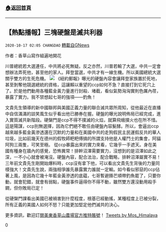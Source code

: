 ###  [:house:返回首頁](https://github.com/ourhimalayas/txt)
---

## 【熱點播報】三塊硬盤是滅共利器
`2020-10-17 02:05 CHANGDAO` [轉載自GNews](https://gnews.org/zh-hant/429642/)

作者：香草山寫作組遍地開花

川普總統若大選連任，中共將必死無疑。反之亦然，川普若輸了大選，中共一定會想辦法弄死他，甚至他的家人。拜登當選，中共才有一線生機。所以美國總統大選關乎雙方的生死危機。
![]()![](https://s3.amazonaws.com/gnews-media-offload/wp-content/uploads/2020/10/17015918/12-7.jpg)
《紐約郵報》曝光的硬盤內容會讓拜登家族置於死地，甚至剝奪他競選總統的資格，這讓賴以重望的ccp如何不急？直接打到它死穴上了。於是他們動用各種藍金黃力量進行封殺、堵截，看似氣勢洶洶實則色厲內荏，暴露了實力。我不禁想起七哥的強項——釣魚！

文貴先生領導的新中國聯邦與美國正義力量的聯合滅共眾所周知，從他最近在直播中自信滿滿的談笑風生似乎看出他已勝券在握。硬盤的曝光說明佈局已經完成，進入實質滅共新階段。硬槃門是ccp不得不撲滅的火焰，就算飛蛾撲火也在所不惜。這是陽謀，ccp別無選擇，因為它們絕不敢任由硬盤內容髮酵。所以，會逼出ccp越來越多藍金黃滲透還在沉默的力量和在美國中共的走狗假民主民運假反共的華人垃圾，比如前幾天在德州的假牧師粑粑傅搞的所謂支持他是人權鬥士的集會，阿貓阿狗三兩隻，可笑至極。
從ccp暴露出來的實力來看，它幾乎一手遮天。身在美國有種身在牆內的感覺，恐怖異常！排幹沼澤需要實力，沒想到的是沼澤如此之深，一不小心就會被淹沒。硬盤內容，配合法治，配合戰略，排幹沼澤屬實不易！三年前文貴先生剛開始爆料時，ccp沒有拿下他，可以看出文貴先生背後的力量同樣強大！文貴先生說，兩強相爭誰先暴露實力誰就一定輸。如今看似邪惡的ccp佔著上風，是因為它幾十年藍金黃滲透的底藴，七哥暫避鋒芒順帶釣魚罷了，只要你動，就會犯錯，就會有弱點，硬盤事件逼得你不得不動，雖然雙方還沒動用殺手鐧，但你敗局已定！

從硬槃門課看出美國已被禍害到什麼程度，根基已經動搖，某種程度上已被分裂，所有正義的美國人如何不怒？只能更加堅定他們滅共的決心。



更多資訊，歡迎訂[閱美東香草山農場官方推特賬號](https://twitter.com/Mos_Himalaya)！ [Tweets by Mos\_Himalaya](https://twitter.com/Mos_Himalaya?ref_src=twsrc%5Etfw)

0
